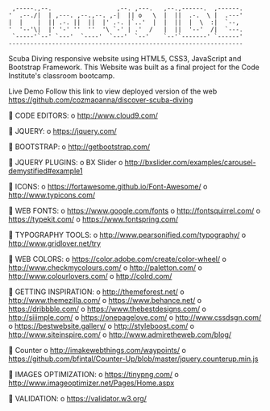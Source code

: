      ,-----.,--.                  ,--. ,---.   ,--.,------.  ,------.
    '  .--./|  | ,---. ,--.,--. ,-|  || o   \  |  ||  .-.  \ |  .---'
    |  |    |  || .-. ||  ||  |' .-. |`..'  |  |  ||  |  \  :|  `--, 
    '  '--'\|  |' '-' ''  ''  '\ `-' | .'  /   |  ||  '--'  /|  `---.
     `-----'`--' `---'  `----'  `---'  `--'    `--'`-------' `------'
    ----------------------------------------------------------------- 

Scuba Diving responsive website using HTML5, CSS3, JavaScript and Bootstrap Framework. This Website was built as a final project for the Code Institute's classroom bootcamp. 

Live Demo
Follow this link to view deployed version of the web https://github.com/cozmaoanna/discover-scuba-diving 

 CODE EDITORS:
o http://www.cloud9.com/

 JQUERY:
o https://jquery.com/

 BOOTSTRAP:
o http://getbootstrap.com/

 JQUERY PLUGINS:
o BX Slider
o  http://bxslider.com/examples/carousel-demystified#example1

 ICONS:
o https://fortawesome.github.io/Font-Awesome/
o http://www.typicons.com/

 WEB FONTS:
o https://www.google.com/fonts
o http://fontsquirrel.com/
o https://typekit.com/
o https://www.fontspring.com/

 TYPOGRAPHY TOOLS:
o http://www.pearsonified.com/typography/
o http://www.gridlover.net/try

 WEB COLORS:
o https://color.adobe.com/create/color-wheel/
o http://www.checkmycolours.com/
o http://paletton.com/
o http://www.colourlovers.com/
o http://colrd.com/

 GETTING INSPIRATION:
o http://themeforest.net/
o http://www.themezilla.com/
o https://www.behance.net/
o https://dribbble.com/
o https://www.thebestdesigns.com/
o http://siiimple.com/
o https://onepagelove.com/
o http://www.cssdsgn.com/
o https://bestwebsite.gallery/
o http://styleboost.com/
o http://www.siteinspire.com/
o http://www.admiretheweb.com/blog/

 Counter
o http://imakewebthings.com/waypoints/
o https://github.com/bfintal/Counter-Up/blob/master/jquery.counterup.min.js

 IMAGES OPTIMIZATION:
o https://tinypng.com/
o http://www.imageoptimizer.net/Pages/Home.aspx

 VALIDATION:
o https://validator.w3.org/

